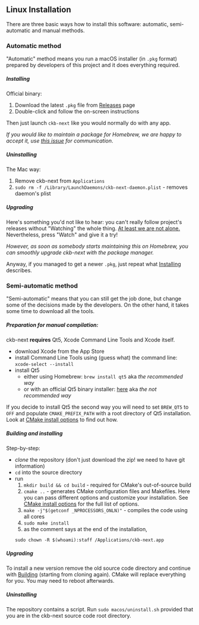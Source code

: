 ## Linux Installation

There are three basic ways how to install this software: automatic, semi-automatic and manual methods.

### Automatic method

"Automatic" method means you run a macOS installer (in `.pkg` format) prepared by developers of this project and it does everything required.

##### Installing

Official binary:

1. Download the latest `.pkg` file from [Releases](https://github.com/mattanger/ckb-next/releases) page
2. Double-click and follow the on-screen instructions

Then just launch `ckb-next` like you would normally do with any app.

*If you would like to maintain a package for Homebrew, we are happy to accept it, use [this issue](https://github.com/mattanger/ckb-next/issues/5) for communication*.

##### Uninstalling

The Mac way:

1. Remove ckb-next from `Applications`
2. `sudo rm -f /Library/LaunchDaemons/ckb-next-daemon.plist` - removes daemon's plist

##### Upgrading

Here's something you'd not like to hear: you can't really follow project's releases without "Watching" the whole thing. [At least we are not alone.](https://github.com/isaacs/github/issues/410) Nevertheless, press "Watch" and give it a try!

*However, as soon as somebody starts maintaining this on Homebrew, you can smoothly upgrade ckb-next with the package manager.*

Anyway, if you managed to get a newer `.pkg`, just repeat what [Installing](MACOS_INSTALLATION.md#installing) describes.


### Semi-automatic method

"Semi-automatic" means that you can still get the job done, but change some of the decisions made by the developers. On the other hand, it takes some time to download all the tools.

##### Preparation for manual compilation:

ckb-next **requires** Qt5, Xcode Command Line Tools and Xcode itself.

* download Xcode from the App Store
* install Command Line Tools using (guess what) the command line: `xcode-select --install`
* install Qt5
    * either using Homebrew: `brew install qt5` aka *the recommended way*
    * or with an official Qt5 binary installer: [here](https://www.qt.io/download-open-source/) aka *the not recommended way*

If you decide to install Qt5 the second way you will need to set `BREW_QT5` to `OFF` and populate `CMAKE_PREFIX_PATH` with a root directory of Qt5 installation. Look at [CMake install options](CMAKE_CONFIG.md) to find out how.

##### Building and installing

Step-by-step:

* *clone* the repository (don't just download the zip! we need to have git information)
* `cd` into the source directory
* run
	1. `mkdir build && cd build` - required for CMake's out-of-source build
	2. `cmake ..` - generates CMake configuration files and Makefiles. Here you can pass different options and customize your installation. See [CMake install options](CMAKE_CONFIG.md) for the full list of options.
	3. `make -j"$(getconf _NPROCESSORS_ONLN)"` - compiles the code using all cores
	4. `sudo make install`
	5. as the comment says at the end of the installation, 
	```
	sudo chown -R $(whoami):staff /Applications/ckb-next.app
	```

##### Upgrading

To install a new version remove the old source code directory and continue with [Building](LINUX_INSTALLATION.md#building) (starting from cloning again). CMake will replace everything for you. You may need to reboot afterwards.

##### Uninstalling

The repository contains a script. Run `sudo macos/uninstall.sh` provided that you are in the ckb-next source code root directory.


